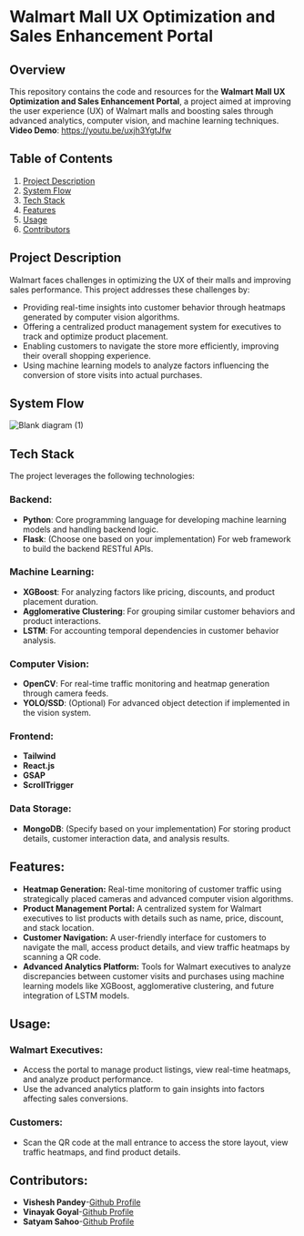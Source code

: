 # Walmart Mall UX Optimization and Sales Enhancement Portal

## Overview

This repository contains the code and resources for the **Walmart Mall UX Optimization and Sales Enhancement Portal**, a project aimed at improving the user experience (UX) of Walmart malls and boosting sales through advanced analytics, computer vision, and machine learning techniques.
**Video Demo**: https://youtu.be/uxjh3YgtJfw

## Table of Contents

1. [Project Description](#project-description)
2. [System Flow](#system-flow)
3. [Tech Stack](#tech-stack)
4. [Features](#features)
5. [Usage](#usage)
6. [Contributors](#contributors)

## Project Description

Walmart faces challenges in optimizing the UX of their malls and improving sales performance. This project addresses these challenges by:
- Providing real-time insights into customer behavior through heatmaps generated by computer vision algorithms.
- Offering a centralized product management system for executives to track and optimize product placement.
- Enabling customers to navigate the store more efficiently, improving their overall shopping experience.
- Using machine learning models to analyze factors influencing the conversion of store visits into actual purchases.

## System Flow

![Blank diagram (1)](https://github.com/user-attachments/assets/59baf8b4-3010-46f8-96cd-bb506e071158)


## Tech Stack

The project leverages the following technologies:

### Backend:
- **Python**: Core programming language for developing machine learning models and handling backend logic.
- **Flask**: (Choose one based on your implementation) For web framework to build the backend RESTful APIs.

### Machine Learning:
- **XGBoost**: For analyzing factors like pricing, discounts, and product placement duration.
- **Agglomerative Clustering**: For grouping similar customer behaviors and product interactions.
- **LSTM**: For accounting temporal dependencies in customer behavior analysis.

### Computer Vision:
- **OpenCV**: For real-time traffic monitoring and heatmap generation through camera feeds.
- **YOLO/SSD**: (Optional) For advanced object detection if implemented in the vision system.

### Frontend:
- **Tailwind**
- **React.js**
- **GSAP**
- **ScrollTrigger**

### Data Storage:
- **MongoDB**: (Specify based on your implementation) For storing product details, customer interaction data, and analysis results.

## Features:
- **Heatmap Generation:** Real-time monitoring of customer traffic using strategically placed cameras and advanced computer vision algorithms.
- **Product Management Portal:** A centralized system for Walmart executives to list products with details such as name, price, discount, and stack location.
- **Customer Navigation:** A user-friendly interface for customers to navigate the mall, access product details, and view traffic heatmaps by scanning a QR code.
- **Advanced Analytics Platform:** Tools for Walmart executives to analyze discrepancies between customer visits and purchases using machine learning models like XGBoost, agglomerative clustering, and future integration of LSTM models.

## Usage:
### Walmart Executives:
- Access the portal to manage product listings, view real-time heatmaps, and analyze product performance.
- Use the advanced analytics platform to gain insights into factors affecting sales conversions.
### Customers:
- Scan the QR code at the mall entrance to access the store layout, view traffic heatmaps, and find product details.


## Contributors:
- **Vishesh Pandey**-[Github Profile](https://github.com/vishheshh)
- **Vinayak Goyal**-[Github Profile](https://github.com/Vinayakgoyal24)
- **Satyam Sahoo**-[Github Profile](https://github.com/satyamsahooPH25)
